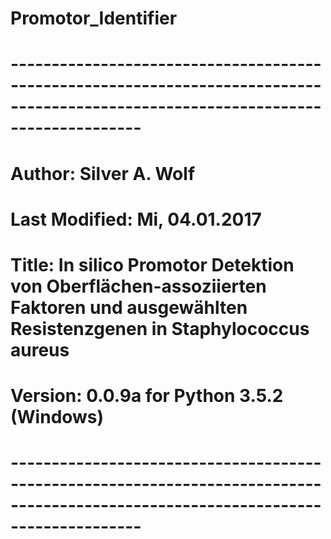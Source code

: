 # Promotor_Identifier
# ----------------------------------------------------------------------------------------------------------------------------------
# Author: Silver A. Wolf
# Last Modified: Mi, 04.01.2017
# Title: In silico Promotor Detektion von Oberflächen-assoziierten Faktoren und ausgewählten Resistenzgenen in Staphylococcus aureus
# Version: 0.0.9a for Python 3.5.2 (Windows)
# ----------------------------------------------------------------------------------------------------------------------------------
